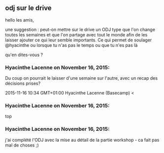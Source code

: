 ## odj sur le drive



hello les amis,  
  
une suggestion : peut-on mettre sur le drive un ODJ type que l'on change
toutes les semaines et que l'on partage avec tout le monde afin de les laisser
ajouter ce qui leur semble importants. Ce qui permet de soulager @hyacinthe ou
lorsque tu n'as pas le temps ou que tu n'es pas là  
  
qu'en dites-vous ?



### **Hyacinthe Lacenne** on November 16, 2015:



Du coup on pourrait le laisser d'une semaine sur l'autre, avec un recap des  
décisions prises?  
  
2015-11-16 10:34 GMT+01:00 Hyacinthe Lacenne (Basecamp) &lt;



### **Hyacinthe Lacenne** on November 16, 2015:



top



### **Hyacinthe Lacenne** on November 16, 2015:



j'ai complété l'ODJ avec la mise au détail de la partie workshop - ca fait pas
mal de choses ;)



